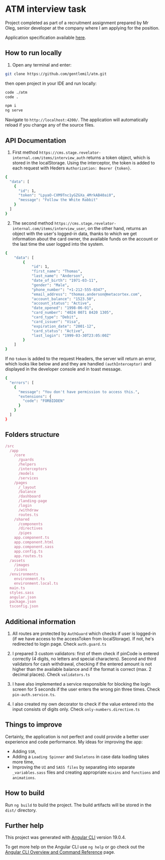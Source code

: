 # ATM interview task

Project completed as part of a recruitment assignment prepared by Mr Oleg, senior developer at the company where I am applying for the position.

Application specification available [here](https://docs.google.com/document/d/1DzEaB2TwEpjz4fq1CHLWIwLfyGX2dUAygZStw8H5LFg/edit?tab=t.0).

## How to run locally

1. Open any terminal and enter:

```bash
git clone https://github.com/gentlemil/atm.git
```

then open project in your IDE and run locally:

```bash
code ./atm
code .

npm i
ng serve
```

Navigate to `http://localhost:4200/`. The application will automatically reload if you change any of the source files.

## API Documentation

1. First method `https://cms.stage.revelator-internal.com/items/interview_auth` returns a token object, which is stored in the localStorage. Using the interceptor, the token is added to each request with Heders `Authorization: Bearer {token}`.

```bash
{
  "data": [
    {
      "id": 1,
      "token": "LpyaO-CXM9Tnc1yGZGXa_4MrkAB40ai0",
      "message": "Follow the White Rabbit"
    }
  ]
}
```

2. The second method `https://cms.stage.revelator-internal.com/items/interview_user`, on the other hand, returns an object with the user's logged-in data, thanks to which we get information about the card owner, the available funds on the account or the last time the user logged into the system.

```bash
{
    "data": [
        {
            "id": 1,
            "first_name": "Thomas",
            "last_name": "Anderson",
            "date_of_birth": "1971-03-11",
            "gender": "Male",
            "phone_number": "+1-212-555-0347",
            "email_address": "thomas.anderson@metacortex.com",
            "account_balance": "1523.50",
            "account_status": "Active",
            "date_opened": "1998-06-01",
            "card_number": "4024 0071 8420 1305",
            "card_type": "Debit",
            "card_issuer": "Visa",
            "expiration_date": "2001-12",
            "card_status": "Active",
            "last_login": "1999-03-30T23:05:00Z"
        }
    ]
}
```

If no `token` is added to the request Headers, the server will return an error, which looks like below and and they are handled `(authInterceptor)` and displayed in the developer console and in toast message.

```bash
{
  "errors": [
    {
      "message": "You don't have permission to access this.",
      "extensions": {
        "code": "FORBIDDEN"
      }
    }
  ]
}
```

## Folders structure

```js
/src
  /app
    /core
      /guards
      /helpers
      /interceptors
      /models
      /services
    /pages
      /_layout
      /balance
      /dashboard
      /landing-page
      /login
      /withdraw
      routes.ts
    /shared
      /components
      /directives
      /pipes
    app.component.ts
    app.component.html
    app.component.sass
    app.config.ts
    app.routes.ts
  /assets
    /images
    /icons
  /environments
    environment.ts
    environment.local.ts
  main.ts
  styles.sass
  angular.json
  package.json
  tsconfig.json
```

## Additional information

1. All routes are protected by `AuthGuard` which checks if user is logged-in (if we have access to the accessToken from localStorage). If not, he's redirected to login page. Check `auth.guard.ts`

2. I prepared 3 custom validators: first of them check if pinCode is entered correctly (4 digits, no letters and special characters). Second and third validators for cash withdrawal, checking if the entered amount is not higher than the available balance and if the format is correct (max. 2 decimal places). Check `validators.ts`

3. I have also implemented a service responsible for blocking the login screen for 5 seconds if the user enters the wrong pin three times. Check `pin-auth.service.ts`.

4. I also created my own decorator to check if the value entered into the input consists of digits only. Check `only-numbers.directive.ts`

## Things to improve

Certainly, the application is not perfect and could provide a better user experience and code performance. My ideas for improving the app:

- Adding `SSR`,
- Adding a `Loading Spinner` and `Skeletons` in case data loading takes more time,
- Improving the `UI` and `SASS files` by separating into separate `_variables.sass` files and creating appropriate `mixins` and `functions` and `animations`.

## How to build

Run `ng build` to build the project. The build artifacts will be stored in the `dist/` directory.

## Further help

This project was generated with [Angular CLI](https://github.com/angular/angular-cli) version 19.0.4.

To get more help on the Angular CLI use `ng help` or go check out the [Angular CLI Overview and Command Reference](https://angular.io/cli) page.
